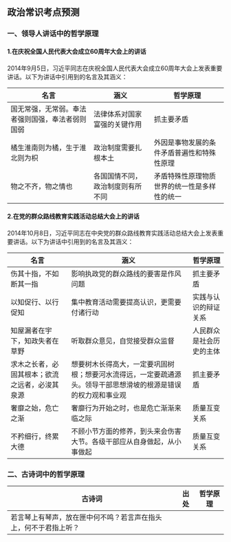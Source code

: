 ## 政治常识考点预测
### 一、领导人讲话中的哲学原理
#### 1.在庆祝全国人民代表大会成立60周年大会上的讲话
2014年9月5日，习近平同志在庆祝全国人民代表大会成立60周年大会上发表重要讲话。以下为讲话中引用到的名言及其涵义：

|名言|涵义|哲学原理|
|---|---|---|
|国无常强，无常弱。奉法者强则国强，奉法者弱则国弱|法律体系对国家富强的关键作用|抓主要矛盾|
|橘生淮南则为橘，生于淮北则为枳|政治制度需要扎根本土|外因是事物发展的条件矛盾普遍性和特殊性原理|
|物之不齐，物之情也|各国国情不同，政治制度则有所不同|矛盾特殊性原理物质世界的统一性是多样性的统一|
#### 2.在党的群众路线教育实践活动总结大会上的讲话
2014年10月8日，习近平同志在中央党的群众路线教育实践活动总结大会上发表重要讲话。以下为讲话中引用到的名言及其涵义：

|名言|涵义|哲学原理|
|---|---|---|
|伤其十指，不如断其一指|影响执政党的群众路线的要害是作风问题|抓主要矛盾|
|以知促行、以行促知|集中教育活动需要提高认识，更需要付诸行动|实践与认识的辩证关系|
|知屋漏者在宇下，知政失者在草野|听取群众意见，自觉接受群众监督|人民群众是社会历史的主体|
|求木之长者，必固其根本；欲流之远者，必浚其泉源|想要树木长得高大，一定要巩固树根；想要河水流得远，一定要疏通源头。领导干部思想滑坡的根源是错误的权力观和事业观|抓主要矛盾|
|奢靡之始，危亡之渐|奢靡行为开始之时，也是危亡渐渐来临之际|质量互变关系|
|不矜细行，终累大德|不顾小节方面的修养，到头来会伤害大节。各级干部应从自身做起，从小事做起|质量互变关系|

### 二、古诗词中的哲学原理

|古诗词|出处|哲学原理|
|---|----|---|
|若言琴上有琴声，放在匣中何不鸣？若言声在指头上，何不于君指上听？|